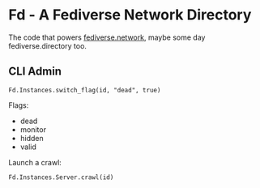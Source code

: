 # Fd - A Fediverse Network Directory

The code that powers [fediverse.network](https://fediverse.network), maybe some day fediverse.directory too.

## CLI Admin

    Fd.Instances.switch_flag(id, "dead", true)

Flags:

* dead
* monitor
* hidden
* valid

Launch a crawl:

    Fd.Instances.Server.crawl(id)

